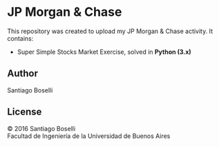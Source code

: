 # JP Morgan & Chase
This repository was created to upload my JP Morgan & Chase activity. It contains:
* Super Simple Stocks Market Exercise, solved in **Python (3.x)**

## Author
Santiago Boselli

## License
© 2016 Santiago Boselli
<br/>
Facultad de Ingeniería de la Universidad de Buenos Aires
